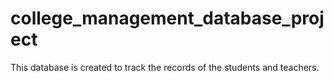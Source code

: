 # college_management_database_project
This database is created to track the records of the students and teachers.
